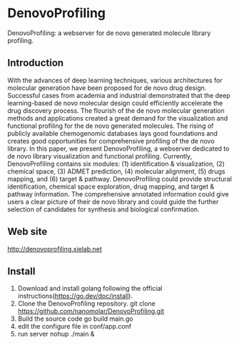 # DenovoProfiling
DenovoProfiling: a webserver for de novo generated molecule library profiling.

## Introduction
With the advances of deep learning techniques, various architectures for molecular generation have been proposed for de novo drug design. Successful cases from academia and industrial demonstrated that the deep learning-based de novo molecular design could efficiently accelerate the drug discovery process. The flourish of the de novo molecular generation methods and applications created a great demand for the visualization and functional profiling for the de novo generated molecules. The rising of publicly available chemogenomic databases lays good foundations and creates good opportunities for comprehensive profiling of the de novo library. In this paper, we present DenovoProfiling, a webserver dedicated to de novo library visualization and functional profiling. Currently, DenovoProfiling contains six modules: (1) identification & visualization, (2) chemical space, (3) ADMET prediction, (4) molecular alignment, (5) drugs mapping, and (6) target & pathway. DenovoProfiling could provide structural identification, chemical space exploration, drug mapping, and target & pathway information. The comprehensive annotated information could give users a clear picture of their de novo library and could guide the further selection of candidates for synthesis and biological confirmation.

## Web site
http://denovoprofiling.xielab.net

## Install
1. Download and install golang following the official instructions(https://go.dev/doc/install).
2. Clone the DenovoProfiling repository.
git clone https://github.com/nanomolar/DenovoProfiling.git
3. Build the source code
go build main.go
4. edit the configure file in conf/app.conf
5. run server
nohup ./main &




